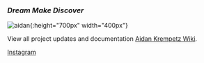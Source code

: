### _Dream Make Discover_ 


![aidan](https://github.com/user-attachments/assets/dacda96b-2010-4ea5-8a78-3077345ff464){:height="700px" width="400px"}




View all project updates and documentation [Aidan Krempetz Wiki](https://aidankrempetz.notion.site/6f43c59dd9c74f1e8ce4a4b09b505c36?v=4e73653ae13945bc930da324224e5579&pvs=4).

[Instagram](https://www.instagram.com/aidankrempetz)
